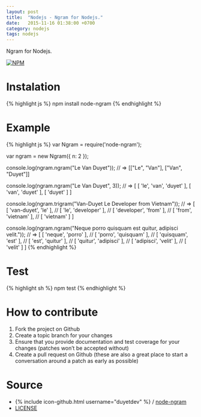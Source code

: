 ```yaml
---
layout: post
title:  "Nodejs - Ngram for Nodejs."
date:   2015-11-16 01:38:00 +0700
category: nodejs
tags: nodejs
---
```


Ngram for Nodejs.

[![NPM](https://nodei.co/npm/node-ngram.png?downloads=true&downloadRank=true&stars=true)](https://nodei.co/npm/node-ngram/)

# Instalation 

{% highlight js %}
npm install node-ngram
{% endhighlight %}

# Example

{% highlight js %}
var Ngram = require('node-ngram');

var ngram = new Ngram({
	n: 2
});

console.log(ngram.ngram("Le Van Duyet"));
// => [["Le", "Van"], ["Van", "Duyet"]]

console.log(ngram.ngram("Le Van Duyet", 3));
// => [ [ 'le', 'van', 'duyet' ], [ 'van', 'duyet' ], [ 'duyet' ] ]

console.log(ngram.trigram("Van-Duyet Le Developer from Vietnam"));
// => [ [ 'van-duyet', 'le' ],
//  [ 'le', 'developer' ],
//  [ 'developer', 'from' ],
//  [ 'from', 'vietnam' ],
//  [ 'vietnam' ] ]

console.log(ngram.ngram("Neque porro quisquam est quitur, adipisci velit."));
// => [ [ 'neque', 'porro' ],
//  [ 'porro', 'quisquam' ],
//  [ 'quisquam', 'est' ],
//  [ 'est', 'quitur' ],
//  [ 'quitur', 'adipisci' ],
//  [ 'adipisci', 'velit' ],
//  [ 'velit' ] ]
{% endhighlight %}

# Test
{% highlight sh %}
npm test
{% endhighlight %}

# How to contribute
1. Fork the project on Github
2. Create a topic branch for your changes
3. Ensure that you provide documentation and test coverage for your changes (patches won’t be accepted without)
4. Create a pull request on Github (these are also a great place to start a conversation around a patch as early as possible)

# Source

* {% include icon-github.html username="duyetdev" %} / [node-ngram](http://github.com/duyetdev/node-ngram)
* [LICENSE](https://github.com/duyetdev/node-ngram/blob/master/LICENSE)